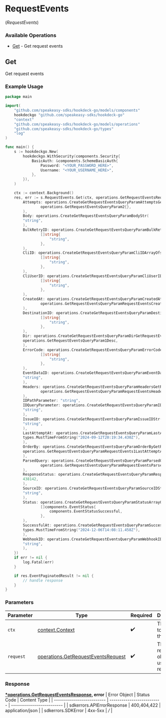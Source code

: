 # RequestEvents
(*RequestEvents*)

### Available Operations

* [Get](#get) - Get request events

## Get

Get request events

### Example Usage

```go
package main

import(
	"github.com/speakeasy-sdks/hookdeck-go/models/components"
	hookdeckgo "github.com/speakeasy-sdks/hookdeck-go"
	"context"
	"github.com/speakeasy-sdks/hookdeck-go/models/operations"
	"github.com/speakeasy-sdks/hookdeck-go/types"
	"log"
)

func main() {
    s := hookdeckgo.New(
        hookdeckgo.WithSecurity(components.Security{
            BasicAuth: &components.SchemeBasicAuth{
                Password: "<YOUR_PASSWORD_HERE>",
                Username: "<YOUR_USERNAME_HERE>",
            },
        }),
    )

    ctx := context.Background()
    res, err := s.RequestEvents.Get(ctx, operations.GetRequestEventsRequest{
        Attempts: operations.CreateGetRequestEventsQueryParamAttemptsGetRequestEventsQueryParam2(
                operations.GetRequestEventsQueryParam2{},
        ),
        Body: operations.CreateGetRequestEventsQueryParamBodyStr(
        "string",
        ),
        BulkRetryID: operations.CreateGetRequestEventsQueryParamBulkRetryIDArrayOfstr(
                []string{
                    "string",
                },
        ),
        CliID: operations.CreateGetRequestEventsQueryParamCliIDArrayOfstr(
                []string{
                    "string",
                },
        ),
        CliUserID: operations.CreateGetRequestEventsQueryParamCliUserIDArrayOfstr(
                []string{
                    "string",
                },
        ),
        CreatedAt: operations.CreateGetRequestEventsQueryParamCreatedAtGetRequestEventsQueryParamRequestEventsCreatedAt2(
                operations.GetRequestEventsQueryParamRequestEventsCreatedAt2{},
        ),
        DestinationID: operations.CreateGetRequestEventsQueryParamDestinationIDArrayOfstr(
                []string{
                    "string",
                },
        ),
        Dir: operations.CreateGetRequestEventsQueryParamDirGetRequestEventsQueryParam1(
        operations.GetRequestEventsQueryParam1Desc,
        ),
        ErrorCode: operations.CreateGetRequestEventsQueryParamErrorCodeArrayOfstr(
                []string{
                    "string",
                },
        ),
        EventDataID: operations.CreateGetRequestEventsQueryParamEventDataIDStr(
        "string",
        ),
        Headers: operations.CreateGetRequestEventsQueryParamHeadersGetRequestEventsQueryParamRequestEventsHeaders2(
                operations.GetRequestEventsQueryParamRequestEventsHeaders2{},
        ),
        IDPathParameter: "string",
        IDQueryParameter: operations.CreateGetRequestEventsQueryParamIDStr(
        "string",
        ),
        IssueID: operations.CreateGetRequestEventsQueryParamIssueIDStr(
        "string",
        ),
        LastAttemptAt: operations.CreateGetRequestEventsQueryParamLastAttemptAtDateTime(
        types.MustTimeFromString("2024-09-12T20:19:34.430Z"),
        ),
        OrderBy: operations.CreateGetRequestEventsQueryParamOrderByGetRequestEventsQueryParamRequestEvents1(
        operations.GetRequestEventsQueryParamRequestEvents1LastAttemptAt,
        ),
        ParsedQuery: operations.CreateGetRequestEventsQueryParamParsedQueryGetRequestEventsQueryParamRequestEventsParsedQuery2(
                operations.GetRequestEventsQueryParamRequestEventsParsedQuery2{},
        ),
        ResponseStatus: operations.CreateGetRequestEventsQueryParamResponseStatusInteger(
        438142,
        ),
        SourceID: operations.CreateGetRequestEventsQueryParamSourceIDStr(
        "string",
        ),
        Status: operations.CreateGetRequestEventsQueryParamStatusArrayOfEventStatus(
                []components.EventStatus{
                    components.EventStatusSuccessful,
                },
        ),
        SuccessfulAt: operations.CreateGetRequestEventsQueryParamSuccessfulAtDateTime(
        types.MustTimeFromString("2024-12-06T14:08:11.458Z"),
        ),
        WebhookID: operations.CreateGetRequestEventsQueryParamWebhookIDStr(
        "string",
        ),
    })
    if err != nil {
        log.Fatal(err)
    }

    if res.EventPaginatedResult != nil {
        // handle response
    }
}
```

### Parameters

| Parameter                                                                                | Type                                                                                     | Required                                                                                 | Description                                                                              |
| ---------------------------------------------------------------------------------------- | ---------------------------------------------------------------------------------------- | ---------------------------------------------------------------------------------------- | ---------------------------------------------------------------------------------------- |
| `ctx`                                                                                    | [context.Context](https://pkg.go.dev/context#Context)                                    | :heavy_check_mark:                                                                       | The context to use for the request.                                                      |
| `request`                                                                                | [operations.GetRequestEventsRequest](../../models/operations/getrequesteventsrequest.md) | :heavy_check_mark:                                                                       | The request object to use for the request.                                               |


### Response

**[*operations.GetRequestEventsResponse](../../models/operations/getrequesteventsresponse.md), error**
| Error Object               | Status Code                | Content Type               |
| -------------------------- | -------------------------- | -------------------------- |
| sdkerrors.APIErrorResponse | 400,404,422                | application/json           |
| sdkerrors.SDKError         | 4xx-5xx                    | */*                        |
